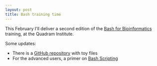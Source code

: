 ```yaml
---
layout: post
title: Bash training time
---
```


This February I'll deliver a second edition of the [Bash for Bioinformatics](https://seq.space/notes/doku.php?id=bash-beginners) training, at the Quadram 
Institute.

Some updates:

 - There is a [GitHub repository](https://github.com/telatin/learn_bash) with toy files
 - For the advanced users, a primer on [Bash Scripting](https://medium.com/ngs-sh)

